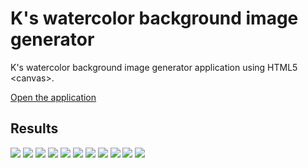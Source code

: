 # K's watercolor background image generator
K's watercolor background image generator application using HTML5 &lt;canvas&gt;.

[Open the application](https://cdn.rawgit.com/wlzla000/K-s-watercolor-background-image-generator/master/K's%20watercolor%20background%20image%20generator.HTML)

## Results
![](https://cloud.githubusercontent.com/assets/15066073/12224429/8137d1c0-b833-11e5-98e9-d983f3e5abc9.png)
![](https://cloud.githubusercontent.com/assets/15066073/12224430/813cb5dc-b833-11e5-9027-939455e3a84e.png)
![](https://cloud.githubusercontent.com/assets/15066073/12224431/813f1a70-b833-11e5-81bf-233c5c938e21.png)
![](https://cloud.githubusercontent.com/assets/15066073/12224427/812c56ba-b833-11e5-9bbf-4de0af369e06.png)
![](https://cloud.githubusercontent.com/assets/15066073/12224428/812f4dfc-b833-11e5-8296-314ee612db1e.png)
![](https://cloud.githubusercontent.com/assets/15066073/12224533/9d639a7a-b836-11e5-8652-73ec7b0ccfca.png)
![](https://cloud.githubusercontent.com/assets/15066073/12224534/9d662bbe-b836-11e5-88c4-e670a137afa7.png)
![](https://cloud.githubusercontent.com/assets/15066073/12224532/9d624aee-b836-11e5-9281-c7bda1341257.png)
![](https://cloud.githubusercontent.com/assets/15066073/12224535/9d69c616-b836-11e5-9236-5fe2a7f2bd37.png)
![](https://cloud.githubusercontent.com/assets/15066073/12224536/9d6e9a92-b836-11e5-9be0-fa379c12d22b.png)
![](https://cloud.githubusercontent.com/assets/15066073/12224537/9d784dd0-b836-11e5-9bac-c8b0c892d8c8.png)
